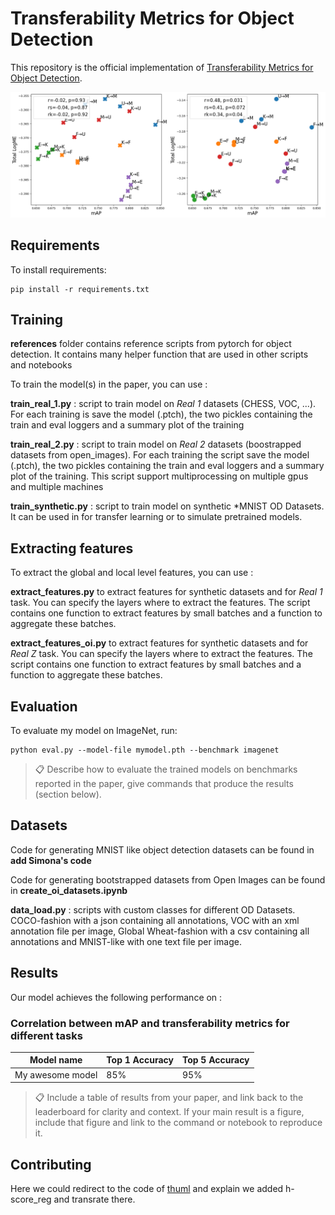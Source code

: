 # Transferability Metrics for Object Detection

This repository is the official implementation of [Transferability Metrics for Object Detection](https://arxiv.org/abs/todo). 

![](images/agg_logme.png)

## Requirements

To install requirements:

```setup
pip install -r requirements.txt
```


## Training

**references** folder contains reference scripts from pytorch for object detection. It contains many helper function that are used in other scripts and notebooks

To train the model(s) in the paper,  you can use :

**train_real_1.py** : script to train model on *Real 1* datasets (CHESS, VOC, ...). For each training is save the model (.ptch), the two pickles containing the train and eval loggers and a summary plot of the training

**train_real_2.py** : script to train model on *Real 2* datasets (boostrapped datasets from open_images). For each training the script save the model (.ptch), the two pickles containing the train and eval loggers and a summary plot of the training. This script support multiprocessing on multiple gpus and multiple machines

**train_synthetic.py** : script to train model on synthetic *MNIST OD Datasets. It can be used in for transfer learning or to simulate pretrained models.


## Extracting features

To extract the global and local level features, you can use : 

**extract_features.py** to extract features for synthetic datasets and for *Real 1* task. You can specify the layers where to extract the features. The script contains one function
to extract features by small batches and a function to aggregate these batches.

**extract_features_oi.py** to extract features for synthetic datasets and for *Real Z* task. You can specify the layers where to extract the features. The script contains one function to extract features by small batches and a function to aggregate these batches.


## Evaluation

To evaluate my model on ImageNet, run:

```eval
python eval.py --model-file mymodel.pth --benchmark imagenet
```

>📋  Describe how to evaluate the trained models on benchmarks reported in the paper, give commands that produce the results (section below).

## Datasets
Code for generating MNIST like object detection datasets can be found in **add Simona's code**

Code for generating bootstrapped datasets from Open Images can be found in **create_oi_datasets.ipynb**

**data_load.py** : scripts with custom classes for different OD Datasets. COCO-fashion with a json containing all annotations, VOC with an xml annotation file per image, Global Wheat-fashion with a csv containing all annotations and MNIST-like with one text file per image.

## Results

Our model achieves the following performance on :

### Correlation between mAP and transferability metrics for different tasks

| Model name         | Top 1 Accuracy  | Top 5 Accuracy |
| ------------------ |---------------- | -------------- |
| My awesome model   |     85%         |      95%       |


>📋  Include a table of results from your paper, and link back to the leaderboard for clarity and context. If your main result is a figure, include that figure and link to the command or notebook to reproduce it. 


## Contributing

Here we could redirect to the code of [thuml](https://github.com/thuml/Transfer-Learning-Library) and explain we added h-score_reg and transrate there. 
